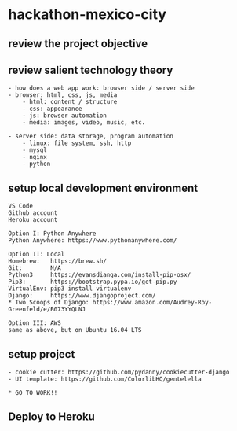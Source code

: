 # hackathon-mexico-city


## review the project objective

## review salient technology theory
	- how does a web app work: browser side / server side
	- browser: html, css, js, media
		- html: content / structure
		- css: appearance
		- js: browser automation
		- media: images, video, music, etc.

	- server side: data storage, program automation
		- linux: file system, ssh, http
		- mysql
		- nginx
		- python

## setup local development environment
	VS Code
	Github account
	Heroku account

	Option I: Python Anywhere
	Python Anywhere: https://www.pythonanywhere.com/

	Option II: Local
	Homebrew:	https://brew.sh/
	Git:		N/A
	Python3		https://evansdianga.com/install-pip-osx/
	Pip3:		https://bootstrap.pypa.io/get-pip.py
	VirtualEnv:	pip3 install virtualenv
	Django:		https://www.djangoproject.com/
	* Two Scoops of Django: https://www.amazon.com/Audrey-Roy-Greenfeld/e/B073YYQLNJ

	Option III: AWS
	same as above, but on Ubuntu 16.04 LTS




## setup project
	- cookie cutter: https://github.com/pydanny/cookiecutter-django
	- UI template: https://github.com/ColorlibHQ/gentelella

	* GO TO WORK!!


## Deploy to Heroku
